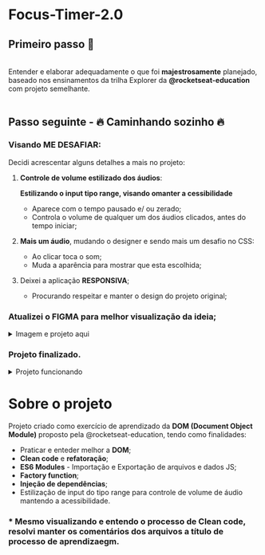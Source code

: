 # Focus-Timer-2.0

## Primeiro passo 🚀
<br/>
Entender e elaborar adequadamente o que foi <strong>majestrosamente</strong> planejado, baseado nos ensinamentos da trilha Explorer da <strong>@rocketseat-education</strong> com projeto semelhante.
<br/>
<br/>

## Passo seguinte - 🔥 Caminhando sozinho 🔥

### Visando <strong>ME DESAFIAR</strong>:

Decidi acrescentar alguns detalhes a mais no projeto:

  1. <strong>Controle de volume estilizado dos áudios</strong>:
  
      <strong>Estilizando o input tipo range, visando omanter a cessibilidade</strong>
  
      - Aparece com o tempo pausado e/ ou zerado;
      - Controla o volume de qualquer um dos áudios clicados, antes do tempo iniciar;
    
  2. <strong>Mais um áudio</strong>, mudando o designer e sendo mais um desafio no CSS:
  
      - Ao clicar toca o som;
      - Muda a aparência para mostrar que esta escolhida;

  3. Deixei a aplicação <strong>RESPONSIVA</strong>;
     
      - Procurando respeitar e manter o design do projeto original;

 ### Atualizei o <strong>FIGMA</strong> para melhor visualização da ideia;
 <details>

   <summary>Imagem e projeto aqui</summary>
   <br/>
   <a href="https://www.figma.com/file/IhrnNTxySZzvAx4aAwVXpa/Stage-05---Focus-Timer-2.0?node-id=0%3A1" target="_blank"><img src="https://github.com/VMPILUSTRA/Focus-Timer-2.0/blob/main/Figma.png" width=450px/></a>

 </details>

 ### Projeto finalizado.
 <details>

   <summary>Projeto funcionando</summary>
   <br/>
   <a href="" target="_blank">Fique focado!</a>

 </details>
 
 # Sobre o projeto

Projeto criado como exercício de aprendizado da <strong>DOM (Document Object Module)</strong> proposto pela @rocketseat-education, tendo como finalidades:  

  <ul>
    <li>Praticar e enteder melhor a <strong>DOM</strong>;</li>
    <li><strong>Clean code</strong> e <strong>refatoração</strong>;</li>
    <li><strong>ES6 Modules</strong> - Importação e Exportação de arquivos e dados JS;</li>
    <li><strong>Factory function</strong>;</li>
    <li><strong>Injeção de dependências</strong>;</li>
    <li>Estilização de input do tipo range para controle de volume de áudio mantendo a acessibilidade.</li>
  </ul>

### * Mesmo visualizando e entendo o processo de Clean code, resolvi manter os comentários dos arquivos a título de <strong>processo de aprendizaegm</strong>.

